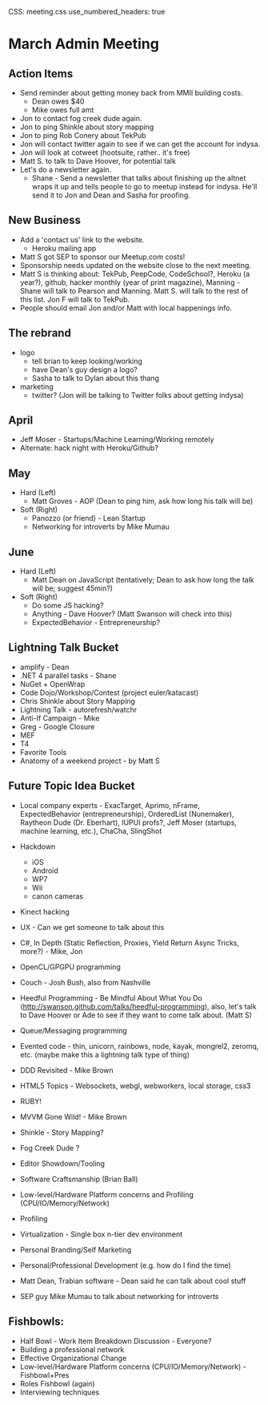 CSS: meeting.css
use_numbered_headers: true

# March Admin Meeting

## Action Items
* Send reminder about getting money back from MMII building costs.
  * Dean owes $40
  * Mike owes full amt
* Jon to contact fog creek dude again.
* Jon to ping Shinkle about story mapping
* Jon to ping Rob Conery about TekPub
* Jon will contact twitter again to see if we can get the account for indysa.
* Jon will look at cotweet (hootsuite, rather.. it's free)
* Matt S. to talk to Dave Hoover, for potential talk
* Let's do a newsletter again.
  * Shane - Send a newsletter that talks about finishing up the altnet wraps it up and tells people to go to meetup instead for indysa.  He'll send it to Jon and Dean and Sasha for proofing.


## New Business
* Add a 'contact us' link to the website.
  * Heroku mailing app
* Matt S got SEP to sponsor our Meetup.com costs!
* Sponsorship needs updated on the website close to the next meeting.
* Matt S is thinking about: TekPub, PeepCode, CodeSchool?, Heroku (a year?), github, hacker monthly (year of print magazine), Manning - Shane will talk to Pearson and Manning.  Matt S. will talk to the rest of this list.  Jon F will talk to TekPub.
* People should email Jon and/or Matt with local happenings info.

## The rebrand
* logo
  * tell brian to keep looking/working
  * have Dean's guy design a logo?
  * Sasha to talk to Dylan about this thang
* marketing
  * twitter? (Jon will be talking to Twitter folks about getting indysa)

## April
* Jeff Moser - Startups/Machine Learning/Working remotely
* Alternate: hack night with Heroku/Github?

## May
* Hard (Left)
  * Matt Groves - AOP (Dean to ping him, ask how long his talk will be)
* Soft (Right)
  * Panozzo (or friend) - Lean Startup
  * Networking for introverts by Mike Mumau

## June
* Hard (Left)
  * Matt Dean on JavaScript (tentatively; Dean to ask how long the talk will be; suggest 45min?)
* Soft (Right)
  * Do some JS hacking?
  * Anything - Dave Hoover? (Matt Swanson will check into this)
  * ExpectedBehavior - Entrepreneurship?

## Lightning Talk Bucket
* amplify - Dean
* .NET 4 parallel tasks - Shane
* NuGet + OpenWrap
* Code Dojo/Workshop/Contest (project euler/katacast)
* Chris Shinkle about Story Mapping
* Lightning Talk - autorefresh/watchr
* Anti-If Campaign - Mike
* Greg - Google Closure
* MEF
* T4
* Favorite Tools
* Anatomy of a weekend project - by Matt S

## Future Topic Idea Bucket
* Local company experts - ExacTarget, Aprimo, nFrame, ExpectedBehavior (entrepreneurship), OrderedList (Nunemaker), Raytheon Dude (Dr. Eberhart), IUPUI profs?, Jeff Moser (startups, machine learning, etc.), ChaCha, SlingShot
* Hackdown
  * iOS
  * Android
  * WP7
  * Wii
  * canon cameras

* Kinect hacking
* UX - Can we get someone to talk about this
* C#, In Depth (Static Reflection, Proxies, Yield Return Async Tricks, more?) - Mike, Jon
* OpenCL/GPGPU programming
* Couch - Josh Bush, also from Nashville
* Heedful Programming - Be Mindful About What You Do (http://swanson.github.com/talks/heedful-programming), also, let's talk to Dave Hoover or Ade to see if they want to come talk about. (Matt S)
* Queue/Messaging programming
* Evented code - thin, unicorn, rainbows, node, kayak, mongrel2, zeromq, etc. (maybe make this a lightning talk type of thing)
* DDD Revisited - Mike Brown
* HTML5 Topics - Websockets, webgl, webworkers, local storage, css3
* RUBY!
* MVVM Gone Wild! - Mike Brown
* Shinkle - Story Mapping?
* Fog Creek Dude ?
* Editor Showdown/Tooling
* Software Craftsmanship (Brian Ball)
* Low-level/Hardware Platform concerns and Profiling (CPU/IO/Memory/Network)
* Profiling 
* Virtualization - Single box n-tier dev environment
* Personal Branding/Self Marketing
* Personal/Professional Development (e.g. how do I find the time)
* Matt Dean, Trabian software - Dean said he can talk about cool stuff
* SEP guy Mike Mumau to talk about networking for introverts

## Fishbowls:
* Half Bowl - Work Item Breakdown Discussion - Everyone?
* Building a professional network
* Effective Organizational Change
* Low-level/Hardware Platform concerns (CPU/IO/Memory/Network) - Fishbowl+Pres
* Roles Fishbowl (again)
* Interviewing techniques
